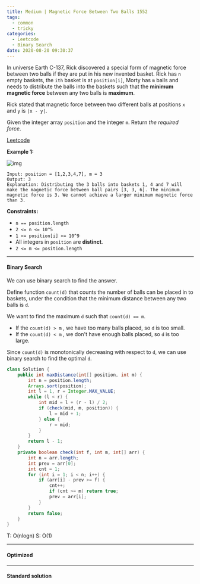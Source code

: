 ```yaml
---
title: Medium | Magnetic Force Between Two Balls 1552
tags:
  - common
  - tricky
categories:
  - Leetcode
  - Binary Search
date: 2020-08-20 09:30:37
---
```


In universe Earth C-137, Rick discovered a special form of magnetic force between two balls if they are put in his new invented basket. Rick has `n` empty baskets, the `ith` basket is at `position[i]`, Morty has `m` balls and needs to distribute the balls into the baskets such that the **minimum magnetic force** between any two balls is **maximum**.

Rick stated that magnetic force between two different balls at positions `x` and `y` is `|x - y|`.

Given the integer array `position` and the integer `m`. Return *the required force*.

[Leetcode](https://leetcode.com/problems/magnetic-force-between-two-balls/)

<!--more-->

**Example 1:**

![img](https://assets.leetcode.com/uploads/2020/08/11/q3v1.jpg)

```
Input: position = [1,2,3,4,7], m = 3
Output: 3
Explanation: Distributing the 3 balls into baskets 1, 4 and 7 will make the magnetic force between ball pairs [3, 3, 6]. The minimum magnetic force is 3. We cannot achieve a larger minimum magnetic force than 3.
```

**Constraints:**

- `n == position.length`
- `2 <= n <= 10^5`
- `1 <= position[i] <= 10^9`
- All integers in `position` are **distinct**.
- `2 <= m <= position.length`

---

#### Binary Search 

We can use binary search to find the answer.

Define function `count(d)` that counts the number of balls can be placed in to baskets, under the condition that the minimum distance between any two balls is `d`.

We want to find the maximum `d` such that `count(d) == m`.

- If the `count(d) > m` , we have too many balls placed, so `d` is too small.
- If the `count(d) < m` , we don't have enough balls placed, so `d` is too large.

Since `count(d)` is monotonically decreasing with respect to `d`, we can use binary search to find the optimal `d`.

```java
class Solution {
    public int maxDistance(int[] position, int m) {
        int n = position.length;
      	Arrays.sort(position);
        int l = 1, r = Integer.MAX_VALUE;
        while (l < r) {
            int mid = l + (r - l) / 2;
            if (check(mid, m, position)) {
                l = mid + 1;
            } else {
                r = mid;
            }
        }
        return l - 1;
    }
    private boolean check(int f, int m, int[] arr) {
        int n = arr.length;
        int prev = arr[0];
        int cnt = 1;
        for (int i = 1; i < n; i++) {
            if (arr[i] - prev >= f) {
                cnt++;
                if (cnt >= m) return true;
                prev = arr[i];
            }
        }
        return false;
    }
}
```

T: O(nlogn)			S: O(1)

---

#### Optimized



---

#### Standard solution  




